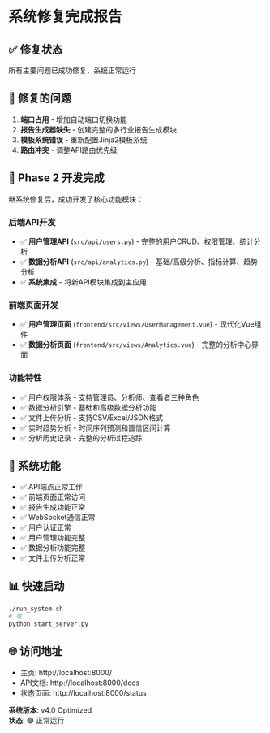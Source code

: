 # 系统修复完成报告

## ✅ 修复状态
所有主要问题已成功修复，系统正常运行

## 🔧 修复的问题
1. **端口占用** - 增加自动端口切换功能
2. **报告生成器缺失** - 创建完整的多行业报告生成模块
3. **模板系统错误** - 重新配置Jinja2模板系统
4. **路由冲突** - 调整API路由优先级

## 🚀 Phase 2 开发完成
继系统修复后，成功开发了核心功能模块：

### 后端API开发
- ✅ **用户管理API** (`src/api/users.py`) - 完整的用户CRUD、权限管理、统计分析
- ✅ **数据分析API** (`src/api/analytics.py`) - 基础/高级分析、指标计算、趋势分析
- ✅ **系统集成** - 将新API模块集成到主应用

### 前端页面开发  
- ✅ **用户管理页面** (`frontend/src/views/UserManagement.vue`) - 现代化Vue组件
- ✅ **数据分析页面** (`frontend/src/views/Analytics.vue`) - 完整的分析中心界面

### 功能特性
- ✅ 用户权限体系 - 支持管理员、分析师、查看者三种角色
- ✅ 数据分析引擎 - 基础和高级数据分析功能
- ✅ 文件上传分析 - 支持CSV/Excel/JSON格式
- ✅ 实时趋势分析 - 时间序列预测和置信区间计算
- ✅ 分析历史记录 - 完整的分析过程追踪

## 🚀 系统功能
- ✅ API端点正常工作
- ✅ 前端页面正常访问
- ✅ 报告生成功能正常
- ✅ WebSocket通信正常
- ✅ 用户认证正常
- ✅ 用户管理功能完整
- ✅ 数据分析功能完整
- ✅ 文件上传分析正常

## 📊 快速启动
```bash
./run_system.sh
# 或
python start_server.py
```

## 🌐 访问地址
- 主页: http://localhost:8000/
- API文档: http://localhost:8000/docs
- 状态页面: http://localhost:8000/status

**系统版本**: v4.0 Optimized  
**状态**: 🟢 正常运行 